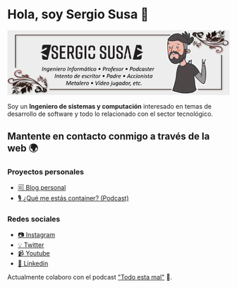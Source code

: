 # Hola, soy Sergio Susa 👋

![Sergio Susa](https://github.com/sergiosusa/sergiosusa/raw/master/images/header.png)

Soy un **Ingeniero de sistemas y computación** interesado en temas de desarrollo de software y todo lo relacionado con el sector tecnológico.

## Mantente en contacto conmigo a través de la web 🌍

### Proyectos personales
- [🗐 Blog personal](https://sergiosusa.com/)
- [🎙 ¿Qué me estás container? (Podcast)](https://www.ivoox.com/podcast-que-me-estas-container_sq_f1675569_1.html)

### Redes sociales
- [📷 Instagram](https://www.instagram.com/sergiosusa/)
- [💡 Twitter](https://twitter.com/sergiosusa)
- [📹 Youtube](https://www.youtube.com/sergiosusa)
- [👔 Linkedin](https://www.linkedin.com/in/sergiosusa/)

Actualmente colaboro con el podcast ["Todo esta mal"](http://todoestamal.com/) 🤦.

